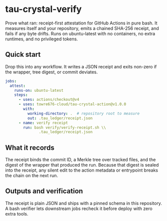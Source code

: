 # tau-crystal-verify

Prove what ran: receipt-first attestation for GitHub Actions in pure bash. It measures itself and your repository, emits a chained SHA-256 receipt, and fails if any byte drifts. Runs on ubuntu-latest with no containers, no extra runtimes, and no privileged tokens.

## Quick start

Drop this into any workflow. It writes a JSON receipt and exits non-zero if the wrapper, tree digest, or commit deviates.

```yaml
jobs:
  attest:
    runs-on: ubuntu-latest
    steps:
      - uses: actions/checkout@v4
      - uses: towre676-cloud/tau-crystal-action@v1.0.0
        with:
          working-directory: .  # repository root to measure
          out: .tau_ledger/receipt.json
      - name: verify receipt
        run: bash verify/verify-receipt.sh \\
               .tau_ledger/receipt.json
```

## What it records

The receipt binds the commit ID, a Merkle tree over tracked files, and the digest of the wrapper that produced the run. Because that digest is sealed into the receipt, any silent edit to the action metadata or entrypoint breaks the chain on the next run.

## Outputs and verification

The receipt is plain JSON and ships with a pinned schema in this repository. A bash verifier lets downstream jobs recheck it before deploy with zero extra tools.
